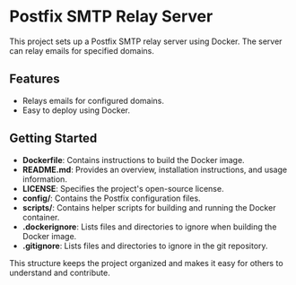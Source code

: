 # Postfix SMTP Relay Server

This project sets up a Postfix SMTP relay server using Docker. The server can relay emails for specified domains.

## Features

- Relays emails for configured domains.
- Easy to deploy using Docker.

## Getting Started

- **Dockerfile**: Contains instructions to build the Docker image.
- **README.md**: Provides an overview, installation instructions, and usage information.
- **LICENSE**: Specifies the project's open-source license.
- **config/**: Contains the Postfix configuration files.
- **scripts/**: Contains helper scripts for building and running the Docker container.
- **.dockerignore**: Lists files and directories to ignore when building the Docker image.
- **.gitignore**: Lists files and directories to ignore in the git repository.

This structure keeps the project organized and makes it easy for others to understand and contribute.
